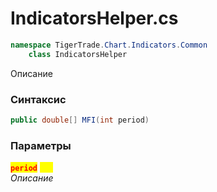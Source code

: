 
# IndicatorsHelper.cs
```csharp
namespace TigerTrade.Chart.Indicators.Common  
    class IndicatorsHelper
```

Описание

### Синтаксис
```csharp
public double[] MFI(int period)
```

### Параметры  
<mark style="color:red;">**`period`**</mark> <mark style="color:yellow;">`int`</mark>  
 *Описание*  
  

                    
                    